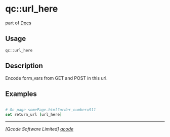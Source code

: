 qc::url_here
============

part of [Docs](../index.md)

Usage
-----
`
        qc::url_here
    `

Description
-----------
Encode form_vars from GET and POST in this url.

Examples
--------
```tcl

# On page somePage.html?order_number=911
set return_url [url_here]
```

----------------------------------
*[Qcode Software Limited] [qcode]*

[qcode]: http://www.qcode.co.uk "Qcode Software"